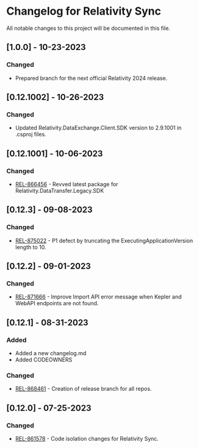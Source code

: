 # Changelog for Relativity Sync
All notable changes to this project will be documented in this file.

## [1.0.0] - 10-23-2023

 ### Changed

 - Prepared branch for the next official Relativity 2024 release.

## [0.12.1002] - 10-26-2023
### Changed

- Updated Relativity.DataExchange.Client.SDK version to 2.9.1001 in .csproj files.

## [0.12.1001] - 10-06-2023
### Changed

- [REL-866456](https://jira.kcura.com/browse/REL-866456) - Revved latest package for Relativity.DataTransfer.Legacy.SDK

## [0.12.3] - 09-08-2023

### Changed 
- [REL-875022](https://jira.kcura.com/browse/REL-875022) - P1 defect by truncating the ExecutingApplicationVersion length to 10.

## [0.12.2] - 09-01-2023

### Changed 
- [REL-871666](https://jira.kcura.com/browse/REL-871666) - Improve Import API error message when Kepler and WebAPI endpoints are not found.

## [0.12.1] - 08-31-2023

### Added
- Added a new changelog.md
- Added CODEOWNERS

### Changed
- [REL-868461](https://jira.kcura.com/browse/REL-868461) - Creation of release branch for all repos.

## [0.12.0] - 07-25-2023

### Changed
- [REL-861578](https://jira.kcura.com/browse/REL-861578) - Code isolation changes for Relativity Sync.
